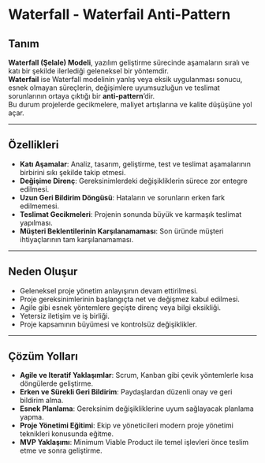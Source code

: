# Waterfall - Waterfail Anti-Pattern

## Tanım
**Waterfall (Şelale) Modeli**, yazılım geliştirme sürecinde aşamaların sıralı ve katı bir şekilde ilerlediği geleneksel bir yöntemdir.  
**Waterfail** ise Waterfall modelinin yanlış veya eksik uygulanması sonucu, esnek olmayan süreçlerin, değişimlere uyumsuzluğun ve teslimat sorunlarının ortaya çıktığı bir **anti-pattern**’dir.  
Bu durum projelerde gecikmelere, maliyet artışlarına ve kalite düşüşüne yol açar.

---

## Özellikleri
- **Katı Aşamalar**: Analiz, tasarım, geliştirme, test ve teslimat aşamalarının birbirini sıkı şekilde takip etmesi.  
- **Değişime Direnç**: Gereksinimlerdeki değişikliklerin sürece zor entegre edilmesi.  
- **Uzun Geri Bildirim Döngüsü**: Hataların ve sorunların erken fark edilmemesi.  
- **Teslimat Gecikmeleri**: Projenin sonunda büyük ve karmaşık teslimat yapılması.  
- **Müşteri Beklentilerinin Karşılanamaması**: Son üründe müşteri ihtiyaçlarının tam karşılanamaması.  

---

## Neden Oluşur
- Geleneksel proje yönetim anlayışının devam ettirilmesi.  
- Proje gereksinimlerinin başlangıçta net ve değişmez kabul edilmesi.  
- Agile gibi esnek yöntemlere geçişte direnç veya bilgi eksikliği.  
- Yetersiz iletişim ve iş birliği.  
- Proje kapsamının büyümesi ve kontrolsüz değişiklikler.  

---

## Çözüm Yolları
- **Agile ve Iteratif Yaklaşımlar**: Scrum, Kanban gibi çevik yöntemlerle kısa döngülerde geliştirme.  
- **Erken ve Sürekli Geri Bildirim**: Paydaşlardan düzenli onay ve geri bildirim alma.  
- **Esnek Planlama**: Gereksinim değişikliklerine uyum sağlayacak planlama yapma.  
- **Proje Yönetimi Eğitimi**: Ekip ve yöneticileri modern proje yönetimi teknikleri konusunda eğitme.  
- **MVP Yaklaşımı**: Minimum Viable Product ile temel işlevleri önce teslim etme ve sonra geliştirme.  
